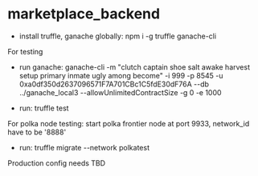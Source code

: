 # marketplace_backend

 - install truffle, ganache  globally:
npm i -g truffle ganache-cli

 For testing
  - run ganache: ganache-cli -m "clutch captain shoe salt awake harvest setup primary inmate ugly among become" -i 999 -p 8545 -u 0xa0df350d2637096571F7A701CBc1C5fdE30dF76A --db ../ganache_local3 --allowUnlimitedContractSize  -g 0 -e 1000
  
- run: truffle test

For polka node testing:
start polka frontier node at port 9933, network_id have to be '8888'

- run: truffle migrate --network polkatest

Production config needs TBD

